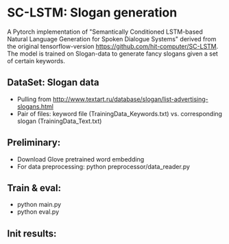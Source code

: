 # SC-LSTM: Slogan generation
A Pytorch implementation of "Semantically Conditioned LSTM-based Natural Language Generation for Spoken Dialogue Systems" derived from the original tensorflow-version https://github.com/hit-computer/SC-LSTM.
The model is trained on Slogan-data to generate fancy slogans given a set of certain keywords.

## DataSet: Slogan data
- Pulling from http://www.textart.ru/database/slogan/list-advertising-slogans.html
- Pair of files: keyword file (TrainingData_Keywords.txt) vs. corresponding slogan (TrainingData_Text.txt)

## Preliminary:
- Download Glove pretrained word embedding
- For data preprocessing: python preprocessor/data_reader.py

## Train & eval:
- python main.py
- python eval.py

## Init results:


